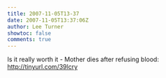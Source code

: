 ```yaml
---
title: 2007-11-05T13-37
date: 2007-11-05T13:37:06Z
author: Lee Turner
showtoc: false
comments: true
---
```


Is it really worth it - Mother dies after refusing blood: http://tinyurl.com/39lcry

